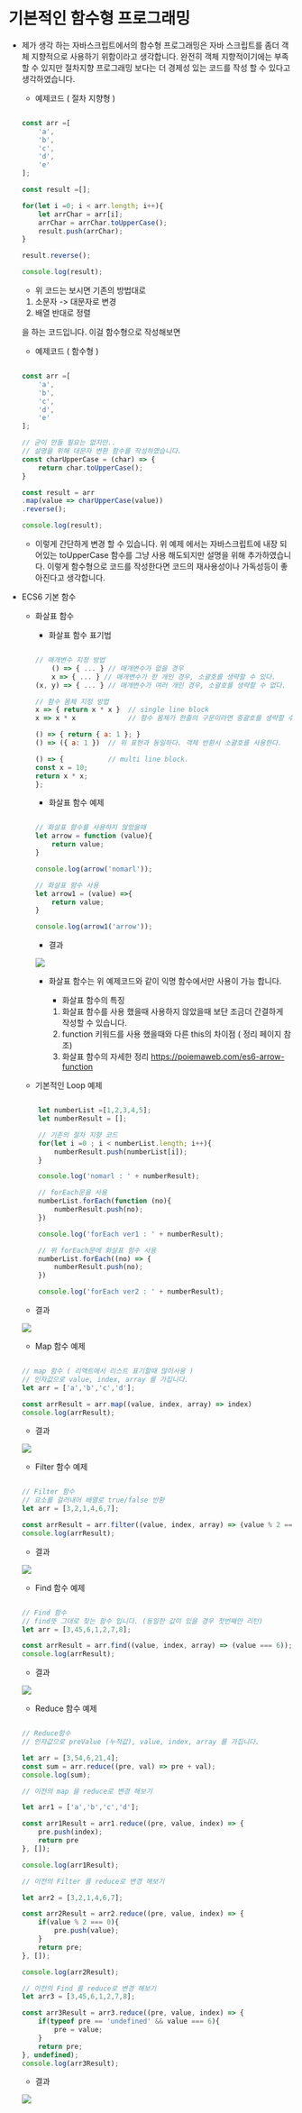 # 기본적인 함수형 프로그래밍

- 제가 생각 하는 자바스크립트에서의 함수형 프로그래밍은
자바 스크립트를 좀더 객체 지향적으로 사용하기 위함이라고 생각합니다.
완전히 객체 지향적이기에는 부족할 수 있지만 절차지향 프로그래밍 보다는
더 경제성 있는 코드를 작성 할 수 있다고 생각하였습니다.

    - 예제코드 ( 절차 지향형 )

    ```javascript

    const arr =[
        'a',
        'b',
        'c',
        'd',
        'e'
    ];

    const result =[];

    for(let i =0; i < arr.length; i++){
        let arrChar = arr[i];
        arrChar = arrChar.toUpperCase();
        result.push(arrChar);
    }

    result.reverse();

    console.log(result);

    ```
    - 위 코드는 보시면 기존의 방법대로 

    1. 소문자 -> 대문자로 변경
    2. 배열 반대로 정렬

    을 하는 코드입니다.
    이걸 함수형으로 작성해보면

    - 예제코드 ( 함수형 )

    ```javascript

    const arr =[
        'a',
        'b',
        'c',
        'd',
        'e'
    ];

    // 굳이 만들 필요는 없지만.. 
    // 설명을 위해 대문자 변환 함수를 작성하였습니다.
    const charUpperCase = (char) => {
        return char.toUpperCase();
    }

    const result = arr
    .map(value => charUpperCase(value))
    .reverse();

    console.log(result);

    ```

    - 이렇게 간단하게 변경 할 수 있습니다.
    위 예제 에서는 자바스크립트에 내장 되어있는 toUpperCase 함수를 그냥 사용 해도되지만 설명을 위해 추가하였습니다.
    이렇게 함수형으로 코드를 작성한다면 코드의 재사용성이나 가독성등이 좋아진다고 생각합니다.
    

- ECS6 기본 함수

    - 화살표 함수 

        - 화살표 함수 표기법

        ```javascript

        // 매개변수 지정 방법
            () => { ... } // 매개변수가 없을 경우
            x => { ... } // 매개변수가 한 개인 경우, 소괄호를 생략할 수 있다.
        (x, y) => { ... } // 매개변수가 여러 개인 경우, 소괄호를 생략할 수 없다.

        // 함수 몸체 지정 방법
        x => { return x * x }  // single line block
        x => x * x             // 함수 몸체가 한줄의 구문이라면 중괄호를 생략할 수 있으며 암묵적으로 return된다. 위 표현과 동일하다.

        () => { return { a: 1 }; }
        () => ({ a: 1 })  // 위 표현과 동일하다. 객체 반환시 소괄호를 사용한다.

        () => {           // multi line block.
        const x = 10;
        return x * x;
        };

        ```

        - 화살표 함수 예제

        ```javascript

        // 화살표 함수를 사용하지 않았을때
        let arrow = function (value){
            return value;
        }

        console.log(arrow('nomarl'));

        // 화살표 함수 사용
        let arrow1 = (value) =>{
            return value;
        }

        console.log(arrow1('arrow'));

        ```
        - 결과

        ![](0.0_arrow.png)

        - 화살표 함수는 위 예제코드와 같이 익명 함수에서만 사용이 가능 합니다.
            
            - 화살표 함수의 특징

            1. 화살표 함수를 사용 했을때 사용하지 않았을때 보단 조금더 간결하게 작성할 수 있습니다.
            2. function 키워드를 사용 했을때와 다른 this의 차이점 ( 정리 페이지 참조)
            3. 화살표 함수의 자세한 정리 https://poiemaweb.com/es6-arrow-function

    - 기본적인 Loop 예제

    ```javascript

        let numberList =[1,2,3,4,5];
        let numberResult = [];

        // 기존의 절차 지향 코드
        for(let i =0 ; i < numberList.length; i++){
            numberResult.push(numberList[i]);
        }

        console.log('nomarl : ' + numberResult);

        // forEach문을 사용
        numberList.forEach(function (no){
            numberResult.push(no);
        })

        console.log('forEach ver1 : ' + numberResult);

        // 위 forEach문에 화살표 함수 사용
        numberList.forEach((no) => {
            numberResult.push(no);
        })

        console.log('forEach ver2 : ' + numberResult);

    ```
    - 결과

    ![](0.1_Loop.png)

    - Map 함수 예제

    ```javascript

    // map 함수 ( 리액트에서 리스트 표기할때 많이사용 )
    // 인자값으로 value, index, array 를 가집니다.
    let arr = ['a','b','c','d'];

    const arrResult = arr.map((value, index, array) => index)
    console.log(arrResult);

    ```

    - 결과

    ![](0.2_map.png)

    - Filter 함수 예제

    ```javascript

    // Filter 함수
    // 요소를 걸러내어 배열로 true/false 반환
    let arr = [3,2,1,4,6,7];

    const arrResult = arr.filter((value, index, array) => (value % 2 === 0));
    console.log(arrResult);

    ```

    - 결과

    ![](0.3_filter.png)

    - Find 함수 예제

    ```javascript

    // Find 함수
    // find뜻 그대로 찾는 함수 입니다. (동일한 값이 있을 경우 첫번째만 리턴)
    let arr = [3,45,6,1,2,7,8];

    const arrResult = arr.find((value, index, array) => (value === 6));
    console.log(arrResult);


    ```

    - 결과

    ![](0.4_find.png)

    - Reduce 함수 예제

    ```javascript

    // Reduce함수
    // 인자값으로 preValue (누적값), value, index, array 를 가집니다.

    let arr = [3,54,6,21,4];
    const sum = arr.reduce((pre, val) => pre + val);
    console.log(sum);

    // 이전의 map 을 reduce로 변경 해보기

    let arr1 = ['a','b','c','d'];

    const arr1Result = arr1.reduce((pre, value, index) => {
        pre.push(index);
        return pre
    }, []);

    console.log(arr1Result);

    // 이전의 Filter 를 reduce로 변경 해보기

    let arr2 = [3,2,1,4,6,7];

    const arr2Result = arr2.reduce((pre, value, index) => {
        if(value % 2 === 0){
            pre.push(value);
        }
        return pre;
    }, []);

    console.log(arr2Result);

    // 이전의 Find 를 reduce로 변경 해보기
    let arr3 = [3,45,6,1,2,7,8];

    const arr3Result = arr3.reduce((pre, value, index) => {
        if(typeof pre == 'undefined' && value === 6){
            pre = value;
        }
        return pre;
    }, undefined);
    console.log(arr3Result);

    ```

    - 결과

    ![](0.5_reduce.png)